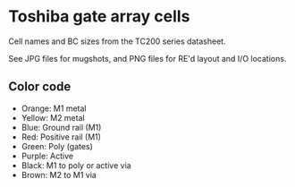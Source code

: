 # Toshiba gate array cells

Cell names and BC sizes from the TC200 series datasheet.

See JPG files for mugshots, and PNG files for RE'd layout and I/O locations.

## Color code

 * Orange: M1 metal
 * Yellow: M2 metal
 * Blue: Ground rail (M1)
 * Red: Positive rail (M1)
 * Green: Poly (gates)
 * Purple: Active
 * Black: M1 to poly or active via
 * Brown: M2 to M1 via

